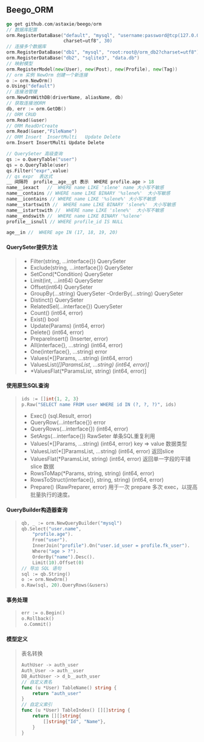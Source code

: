 ## Beego_ORM

~~~go
go get github.com/astaxie/beego/orm
// 数据库配置
orm.RegisterDataBase("default", "mysql", "username:password@tcp(127.0.0.1:3306)/db_name?
                     charset=utf8", 30)
// 连接多个数据库
orm.RegisterDataBase("db1", "mysql", "root:root@/orm_db2?charset=utf8")
orm.RegisterDataBase("db2", "sqlite3", "data.db")
// 映射模型 
orm.RegisterModel(new(User), new(Post), new(Profile), new(Tag))
// orm 实例 NewOrm 创建一个新连接
o := orm.NewOrm()
o.Using("default") 
// 连接池管理
orm.NewOrmWithDB(driverName, aliasName, db)
// 获取连接池ORM
db, err := orm.GetDB()
// ORM CRUD
orm.Read(&user)
// ORM ReadOrCreate
orm.Read(&user,"FileName")
// ORM Insert  InsertMulti   Update Delete
orm.Insert InsertMulti Update Delete

// QuerySeter 高级查询
qs := o.QueryTable("user") 
qs = o.QueryTable(user)
qs.Filter("expr",value)
// qs expr  表达式
__ 间隔符  profile__age__gt 表示  WHERE profile.age > 18
name__iexact   //  WHERE name LIKE 'slene' name 大小写不敏感
name__contains // WHERE name LIKE BINARY '%slene%'  大小写敏感
name__icontains // WHERE name LIKE '%slene%' 大小写不敏感
name__startswith //  WHERE name LIKE BINARY 'slene%'  大小写敏感
name__istartswith //  WHERE name LIKE 'slene%'  大小写不敏感
name__endswith //  WHERE name LIKE BINARY '%slene'
profile__isnull // WHERE profile_id IS NULL 

age__in //  WHERE age IN (17, 18, 19, 20)


~~~

#### **QuerySeter提供方法**

>- Filter(string, …interface{}) QuerySeter
>- Exclude(string, …interface{}) QuerySeter
>- SetCond(*Condition) QuerySeter
>- Limit(int, …int64) QuerySeter
>- Offset(int64) QuerySeter
>- GroupBy(…string) QuerySeter
>  -OrderBy(…string) QuerySeter
>- Distinct() QuerySeter
>- RelatedSel(…interface{}) QuerySeter
>- Count() (int64, error)
>- Exist() bool
>- Update(Params) (int64, error)
>- Delete() (int64, error)
>- PrepareInsert() (Inserter, error)
>- All(interface{}, …string) (int64, error)
>- One(interface{}, …string) error
>- Values(*[\]Params, …string) (int64, error)
>- ValuesList(*[\]ParamsList, …string) (int64, error)]*
>- *ValuesFlat(*ParamsList, string) (int64, error)]

#### **使用原生SQL查询**

> ```go
> ids := []int{1, 2, 3}
> p.Raw("SELECT name FROM user WHERE id IN (?, ?, ?)", ids)
> ```
>
> - Exec() (sql.Result, error)
> - QueryRow(…interface{}) error
> - QueryRows(…interface{}) (int64, error)
> - SetArgs(…interface{}) RawSeter  单条SQL重复利用
> - Values(*[]Params, …string) (int64, error)   key => value 数据类型
> - ValuesList(*[]ParamsList, …string) (int64, error) 返回slice
> - ValuesFlat(*ParamsList, string) (int64, error)  返回单一字段的平铺 slice 数据
> - RowsToMap(*Params, string, string) (int64, error)
> - RowsToStruct(interface{}, string, string) (int64, error)
> - Prepare() (RawPreparer, error) 用于一次 prepare 多次 exec，以提高批量执行的速度。

#### **QueryBuilder构造器查询**

> ~~~go
> qb, _ := orm.NewQueryBuilder("mysql")
> qb.Select("user.name",
>     "profile.age").
>     From("user").
>     InnerJoin("profile").On("user.id_user = profile.fk_user").
>     Where("age > ?").
>     OrderBy("name").Desc().
>     Limit(10).Offset(0)
> // 导出 SQL 语句
> sql := qb.String()
> o := orm.NewOrm()
> o.Raw(sql, 20).QueryRows(&users)
> ~~~

#### **事务处理**

> ~~~go
> err := o.Begin()
> o.Rollback()
>  o.Commit()
> ~~~

#### **模型定义**

> 表名转换
>
> ```go
> AuthUser -> auth_user
> Auth_User -> auth__user
> DB_AuthUser -> d_b__auth_user
> // 自定义表名
> func (u *User) TableName() string {
>     return "auth_user"
> }
> // 自定义索引
> func (u *User) TableIndex() [][]string {
>     return [][]string{
>         []string{"Id", "Name"},
>     }
> }
> ```
